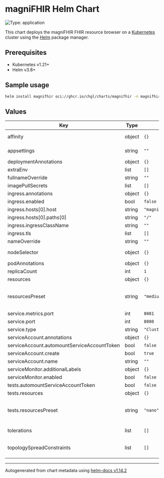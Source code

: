 # magniFHIR Helm Chart

![Type: application](https://img.shields.io/badge/Type-application-informational?style=flat-square)

This chart deploys the magniFHIR FHIR resource browser on a [Kubernetes](http://kubernetes.io) cluster using the [Helm](https://helm.sh) package manager.

## Prerequisites

- Kubernetes v1.21+
- Helm v3.8+

## Sample usage

```sh
helm install magnifhir oci://ghcr.io/chgl/charts/magnifhir -n magnifhir --create-namespace
```

## Values

| Key                                         | Type   | Default                        | Description                                                                                                                                                                                                                                                                                                                                   |
| ------------------------------------------- | ------ | ------------------------------ | --------------------------------------------------------------------------------------------------------------------------------------------------------------------------------------------------------------------------------------------------------------------------------------------------------------------------------------------- |
| affinity                                    | object | `{}`                           | affinity for pods assignment see: <https://kubernetes.io/docs/concepts/configuration/assign-pod-node/#affinity-and-anti-affinity>                                                                                                                                                                                                             |
| appsettings                                 | string | `""`                           | provide an `appsettings` object to configure the `FhirServers` and other settings via JSON see <https://github.com/chgl/magniFHIR#configuration> for details.                                                                                                                                                                                 |
| deploymentAnnotations                       | object | `{}`                           | annotations applied to the server deployment                                                                                                                                                                                                                                                                                                  |
| extraEnv                                    | list   | `[]`                           | extra env vars to set on the magnifhir container                                                                                                                                                                                                                                                                                              |
| fullnameOverride                            | string | `""`                           | fully override the release name                                                                                                                                                                                                                                                                                                               |
| imagePullSecrets                            | list   | `[]`                           | image pull secrets used by all pods                                                                                                                                                                                                                                                                                                           |
| ingress.annotations                         | object | `{}`                           | additional annotations for the Ingress resource                                                                                                                                                                                                                                                                                               |
| ingress.enabled                             | bool   | `false`                        | if enabled, create an ingress resource to access the web ui                                                                                                                                                                                                                                                                                   |
| ingress.hosts[0].host                       | string | `"magnifhir.127.0.0.1.nip.io"` |                                                                                                                                                                                                                                                                                                                                               |
| ingress.hosts[0].paths[0]                   | string | `"/"`                          |                                                                                                                                                                                                                                                                                                                                               |
| ingress.ingressClassName                    | string | `""`                           | name of the IngressClass resource to use for this ingress                                                                                                                                                                                                                                                                                     |
| ingress.tls                                 | list   | `[]`                           | TLS configuration                                                                                                                                                                                                                                                                                                                             |
| nameOverride                                | string | `""`                           | partially override the release name                                                                                                                                                                                                                                                                                                           |
| nodeSelector                                | object | `{}`                           | node labels for pods assignment see: <https://kubernetes.io/docs/concepts/scheduling-eviction/assign-pod-node/>                                                                                                                                                                                                                               |
| podAnnotations                              | object | `{}`                           | annotations applied to the server pod                                                                                                                                                                                                                                                                                                         |
| replicaCount                                | int    | `1`                            | number of replicas                                                                                                                                                                                                                                                                                                                            |
| resources                                   | object | `{}`                           | specify resource requests and limits                                                                                                                                                                                                                                                                                                          |
| resourcesPreset                             | string | `"medium"`                     | set container resources according to one common preset (allowed values: none, nano, micro, small, medium, large, xlarge, 2xlarge). This is ignored if primary.resources is set (primary.resources is recommended for production). More information: <https://github.com/bitnami/charts/blob/main/bitnami/common/templates/_resources.tpl#L15> |
| service.metrics.port                        | int    | `8081`                         | port for the metrics endpoint                                                                                                                                                                                                                                                                                                                 |
| service.port                                | int    | `8080`                         | port for the web interface                                                                                                                                                                                                                                                                                                                    |
| service.type                                | string | `"ClusterIP"`                  | type of service                                                                                                                                                                                                                                                                                                                               |
| serviceAccount.annotations                  | object | `{}`                           |                                                                                                                                                                                                                                                                                                                                               |
| serviceAccount.automountServiceAccountToken | bool   | `false`                        |                                                                                                                                                                                                                                                                                                                                               |
| serviceAccount.create                       | bool   | `true`                         |                                                                                                                                                                                                                                                                                                                                               |
| serviceAccount.name                         | string | `""`                           |                                                                                                                                                                                                                                                                                                                                               |
| serviceMonitor.additionalLabels             | object | `{}`                           | additional labels to apply to the ServiceMonitor object, e.g. `release: prometheus`                                                                                                                                                                                                                                                           |
| serviceMonitor.enabled                      | bool   | `false`                        | if enabled, creates a ServiceMonitor instance for Prometheus Operator-based monitoring                                                                                                                                                                                                                                                        |
| tests.automountServiceAccountToken          | bool   | `false`                        |                                                                                                                                                                                                                                                                                                                                               |
| tests.resources                             | object | `{}`                           | configure the test pods resource requests and limits                                                                                                                                                                                                                                                                                          |
| tests.resourcesPreset                       | string | `"nano"`                       | set container resources according to one common preset (allowed values: none, nano, micro, small, medium, large, xlarge, 2xlarge). This is ignored if primary.resources is set (primary.resources is recommended for production). More information: <https://github.com/bitnami/charts/blob/main/bitnami/common/templates/_resources.tpl#L15> |
| tolerations                                 | list   | `[]`                           | tolerations for pods assignment see: <https://kubernetes.io/docs/concepts/configuration/taint-and-toleration/>                                                                                                                                                                                                                                |
| topologySpreadConstraints                   | list   | `[]`                           | pod topology spread configuration see: <https://kubernetes.io/docs/concepts/workloads/pods/pod-topology-spread-constraints/#api>                                                                                                                                                                                                              |

---

Autogenerated from chart metadata using [helm-docs v1.14.2](https://github.com/norwoodj/helm-docs/releases/v1.14.2)
